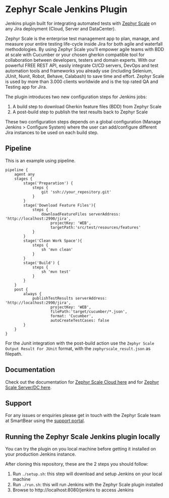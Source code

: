# Zephyr Scale Jenkins Plugin

Jenkins plugin built for integrating automated tests with [Zephyr Scale](https://marketplace.atlassian.com/apps/1213259/zephyr-scale-test-management-for-jira) 
on any Jira deployment (Cloud, Server and DataCenter).

Zephyr Scale is the enterprise test management app to plan, manage, and measure your entire testing life-cycle inside Jira for both agile and waterfall methodologies. 
By using Zephyr Scale you'll empower agile teams with BDD at scale with Cucumber or your chosen gherkin compatible tool for collaboration between developers, 
testers and domain experts. With our powerful FREE REST API, easily integrate CI/CD servers, DevOps and test automation tools and frameworks you already use 
(including Selenium, JUnit, Nunit, Robot, Behave, Calabash) to save time and effort. 
Zephyr Scale is used by more than 3.000 clients worldwide and is the top rated QA and Testing app for Jira.

The plugin introduces two new configuration steps for Jenkins jobs:

1. A build step to download Gherkin feature files (BDD) from Zephyr Scale
1. A post-build step to publish the test results back to Zephyr Scale

These two configuration steps depends on a global configuration (Manage Jenkins > Configure System)
where the user can add/configure different Jira instances to be used on each build step.

## Pipeline

This is an example using pipeline.

```
pipeline {
    agent any
    stages {
        stage('Preparation') {
            steps {
                git 'ssh://your_repository.git'
            }
        }
        stage('Download Feature Files'){
            steps {
                downloadFeatureFiles serverAddress: 'http://localhost:2990/jira',
                    projectKey: 'WEB',
                    targetPath:'src/test/resources/features'
            }
        }
        stage('Clean Work Space'){
            steps {
                sh 'mvn clean'
            }
        }
        stage('Build') {
            steps {
                sh 'mvn test'
            }
        }
    }
    post {
        always {
            publishTestResults serverAddress: 'http://localhost:2990/jira',
                    projectKey: 'WEB',
                    filePath:'target/cucumber/*.json',
                    format: 'Cucumber',
                    autoCreateTestCases: false
        }
    }
}

```

For the Junit integration with the post-build action use the `Zephyr Scale Output Result For JUnit` format, with the `zephyrscale_result.json` as filepath.

## Documentation

Check out the documentation for [Zephyr Scale Cloud here](https://support.smartbear.com/zephyr-scale-cloud/docs/api-and-test-automation/jenkins-integration.html) and 
for [Zephyr Scale Server/DC here](https://support.smartbear.com/zephyr-scale-server/docs/test-automation/integrations/jenkins.html).

## Support

For any issues or enquiries please get in touch with the Zephyr Scale team at SmartBear using the [support portal](https://smartbear.atlassian.net/servicedesk/customer/portals).


## Running the Zephyr Scale Jenkins plugin locally

You can try the plugin on you local machine before getting it installed on your production Jenkins instance.

After cloning this repository, these are the 2 steps you should follow:
1. Run `./setup.sh`: this step will download and setup Jenkins on your local machine
2. Run `./run.sh`: this will run Jenkins with the Zephyr Scale plugin installed
3. Browse to http://localhost:8080/jenkins to access Jenkins


